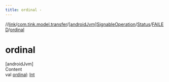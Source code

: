 ```yaml
---
title: ordinal -
---
```

//[link](../../../../index.md)/[com.tink.model.transfer](../../../index.md)/[[androidJvm]SignableOperation](../../index.md)/[Status](../index.md)/[FAILED](index.md)/[ordinal](ordinal.md)



# ordinal  
[androidJvm]  
Content  
val [ordinal](ordinal.md): [Int](https://kotlinlang.org/api/latest/jvm/stdlib/kotlin/-int/index.html)  



